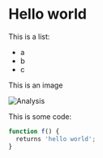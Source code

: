 # Hello world

This is a list:
- a
- b
- c


This is an image

![Analysis](https://jsfix.live/assets/images/minimongo-analysis.png)

This is some code:

```javascript
function f() { 
  returns 'hello world';
}
```
